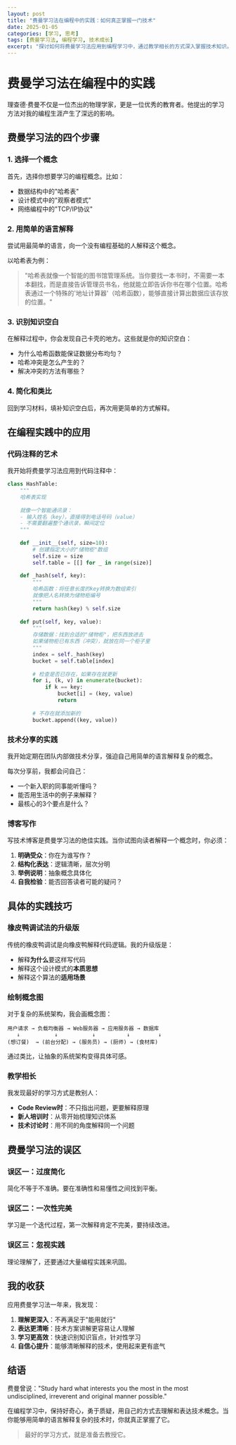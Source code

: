 ```yaml
---
layout: post
title: "费曼学习法在编程中的实践：如何真正掌握一门技术"
date: 2025-01-05
categories: [学习, 思考]
tags: [费曼学习法, 编程学习, 技术成长]
excerpt: "探讨如何将费曼学习法应用到编程学习中，通过教学相长的方式深入掌握技术知识。"
---
```


# 费曼学习法在编程中的实践

理查德·费曼不仅是一位杰出的物理学家，更是一位优秀的教育者。他提出的学习方法对我的编程生涯产生了深远的影响。

## 费曼学习法的四个步骤

### 1. 选择一个概念

首先，选择你想要学习的编程概念。比如：

- 数据结构中的"哈希表"
- 设计模式中的"观察者模式"  
- 网络编程中的"TCP/IP协议"

### 2. 用简单的语言解释

尝试用最简单的语言，向一个没有编程基础的人解释这个概念。

以哈希表为例：

> "哈希表就像一个智能的图书馆管理系统。当你要找一本书时，不需要一本本翻找，而是直接告诉管理员书名，他就能立即告诉你书在哪个位置。哈希表通过一个特殊的'地址计算器'（哈希函数），能够直接计算出数据应该存放的位置。"

### 3. 识别知识空白

在解释过程中，你会发现自己卡壳的地方。这些就是你的知识空白：

- 为什么哈希函数能保证数据分布均匀？
- 哈希冲突是怎么产生的？
- 解决冲突的方法有哪些？

### 4. 简化和类比

回到学习材料，填补知识空白后，再次用更简单的方式解释。

## 在编程实践中的应用

### 代码注释的艺术

我开始将费曼学习法应用到代码注释中：

```python
class HashTable:
    """
    哈希表实现
    
    就像一个智能通讯录：
    - 输入姓名（key），直接得到电话号码（value）
    - 不需要翻遍整个通讯录，瞬间定位
    """
    
    def __init__(self, size=10):
        # 创建指定大小的"储物柜"数组
        self.size = size
        self.table = [[] for _ in range(size)]
    
    def _hash(self, key):
        """
        哈希函数：将任意长度的key转换为数组索引
        就像把人名转换为储物柜编号
        """
        return hash(key) % self.size
    
    def put(self, key, value):
        """
        存储数据：找到合适的"储物柜"，把东西放进去
        如果储物柜已有东西（冲突），就放在同一个柜子里
        """
        index = self._hash(key)
        bucket = self.table[index]
        
        # 检查是否已存在，如果存在就更新
        for i, (k, v) in enumerate(bucket):
            if k == key:
                bucket[i] = (key, value)
                return
        
        # 不存在就添加新的
        bucket.append((key, value))
```

### 技术分享的实践

我开始定期在团队内部做技术分享，强迫自己用简单的语言解释复杂的概念。

每次分享前，我都会问自己：

- 一个新入职的同事能听懂吗？
- 能否用生活中的例子来解释？
- 最核心的3个要点是什么？

### 博客写作

写技术博客是费曼学习法的绝佳实践。当你试图向读者解释一个概念时，你必须：

1. **明确受众**：你在为谁写作？
2. **结构化表达**：逻辑清晰，层次分明
3. **举例说明**：抽象概念具体化
4. **自我检验**：能否回答读者可能的疑问？

## 具体的实践技巧

### 橡皮鸭调试法的升级版

传统的橡皮鸭调试是向橡皮鸭解释代码逻辑。我的升级版是：

- 解释**为什么**要这样写代码
- 解释这个设计模式的**本质思想**
- 解释这个算法的**适用场景**

### 绘制概念图

对于复杂的系统架构，我会画概念图：

```
用户请求 → 负载均衡器 → Web服务器 → 应用服务器 → 数据库
   ↓           ↓           ↓          ↓         ↓
(想订餐)  → (前台分配) → (服务员) → (厨师) → (食材库)
```

通过类比，让抽象的系统架构变得具体可感。

### 教学相长

我发现最好的学习方式是教别人：

- **Code Review时**：不只指出问题，更要解释原理
- **新人培训时**：从零开始梳理知识体系
- **技术讨论时**：用不同的角度解释同一个问题

## 费曼学习法的误区

### 误区一：过度简化

简化不等于不准确。要在准确性和易懂性之间找到平衡。

### 误区二：一次性完美

学习是一个迭代过程，第一次解释肯定不完美，要持续改进。

### 误区三：忽视实践

理论理解了，还要通过大量编程实践来巩固。

## 我的收获

应用费曼学习法一年来，我发现：

1. **理解更深入**：不再满足于"能用就行"
2. **表达更清晰**：技术方案讲解更容易让人理解
3. **学习更高效**：快速识别知识盲点，针对性学习
4. **自信心提升**：能够清晰解释的技术，使用起来更有底气

## 结语

费曼曾说："Study hard what interests you the most in the most undisciplined, irreverent and original manner possible."

在编程学习中，保持好奇心，勇于质疑，用自己的方式去理解和表达技术概念。当你能够用简单的语言解释复杂的技术时，你就真正掌握了它。

> 最好的学习方式，就是准备去教授它。